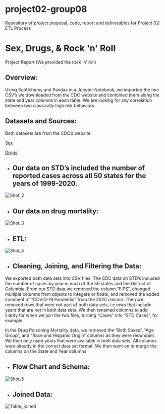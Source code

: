 # project02-group08

Repository of project proposal, code, report and deliverables for Project 02: ETL Process

# Sex, Drugs, & Rock 'n' Roll

Project Report
(We provided the rock ‘n’ roll)

## Overview:

Using SqlAlchemy and Pandas in a Jupyter Notebook, we imported the two CSV’s we downloaded from the CDC  website and combined them along the state and year columns in each table. We are looking for any correlation between two classically high risk behaviors.

## Datasets and Sources:

Both datasets are from the CDC’s website:

[Sex](https://gis.cdc.gov/grasp/nchhstpatlas/tables.html)

[Drugs](https://data.cdc.gov/NCHS/NCHS-Drug-Poisoning-Mortality-by-State-United-Stat/xbxb-epbu)

* ## Our data on STD’s included the number of reported cases across all 50 states for the years of 1999-2020. 

![Shot_2](https://user-images.githubusercontent.com/112498067/206604237-ab3dcfd1-9423-42bf-8647-719be2b6de9d.png)

* ## Our data on drug mortality:

![Shot_3](https://user-images.githubusercontent.com/112498067/206604603-12172194-04b6-4ce4-ad0a-1ca65c7bc107.png)

* ## ETL:

![Shot_4](https://user-images.githubusercontent.com/112498067/206604861-2ef90f07-d3d5-4389-9858-ba572bc9083e.png)

* ## Cleaning, Joining, and Filtering the Data:

We exported both data sets into CSV files. The CDC data on STD’s included the number of cases by year in each of the 50 states and the District of Columbia.  From our STD data we removed the column “FIPS”, changed multiple columns from objects to integers or floats,  and removed the added comment of “COVID-19 Pandemic” from the 2020 column. Then we removed rows that were not part of both data sets, i.e rows that include years that are not in both data sets. We then renamed columns to add clarity for when we join the two files, turning “Cases” into “STD Cases”, for example.

In the Drug Poisoning Mortality data, we removed the “Both Sexes”, “Age Group”, and “Race and Hispanic Origin” columns as they were redundant. We then only used years that were available in both data sets. All columns were already in the correct data set format.
We then went on to merge the columns on the State and Year columns

* ## Flow Chart and Schema:

![Shot_5](https://user-images.githubusercontent.com/112498067/206606268-692f105b-e2ed-42a2-bef2-e68b864c80ba.png)

* ## Joined Data:

![Table_joined](https://user-images.githubusercontent.com/112498067/206605485-27fadee5-4728-41e7-89a5-bbdbd054dad4.png)

